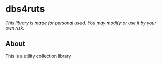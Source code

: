 # dbs4ruts

*This library is made for personal used. You may modify or use it by your own risk.*

## About
This is a utility collection library
